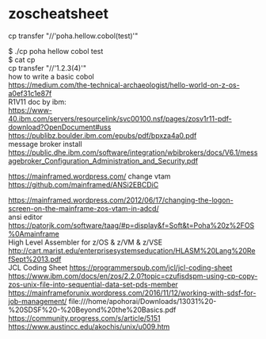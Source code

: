 # zoscheatsheet
cp transfer "//'poha.hellow.cobol(test)'" <br>

$ ./cp poha hellow cobol test<br>
$ cat cp<br>
cp transfer "//'$1.$2.$3($4)'"<br>
how to write a basic cobol<br>
https://medium.com/the-technical-archaeologist/hello-world-on-z-os-a0ef31c1e87f<br>
R1V11 doc by ibm:<br>
https://www-40.ibm.com/servers/resourcelink/svc00100.nsf/pages/zosv1r11-pdf-download?OpenDocument#uss
https://publibz.boulder.ibm.com/epubs/pdf/bpxza4a0.pdf<br>
message broker install
https://public.dhe.ibm.com/software/integration/wbibrokers/docs/V6.1/messagebroker_Configuration_Administration_and_Security.pdf<br>

https://mainframed.wordpress.com/
change vtam<br>
https://github.com/mainframed/ANSi2EBCDiC<br>

https://mainframed.wordpress.com/2012/06/17/changing-the-logon-screen-on-the-mainframe-zos-vtam-in-adcd/<br>
ansi editor <br>
https://patorjk.com/software/taag/#p=display&f=Soft&t=Poha%20z%2FOS%0Amainframe<br>
High Level Assembler for z/OS & z/VM & z/VSE
http://cart.marist.edu/enterprisesystemseducation/HLASM%20Lang%20RefSept%2013.pdf<br>
JCL Coding Sheet
https://programmerspub.com/jcl/jcl-coding-sheet<br>
https://www.ibm.com/docs/en/zos/2.2.0?topic=czufisdspm-using-cp-copy-zos-unix-file-into-sequential-data-set-pds-member
https://mainframeforunix.wordpress.com/2016/11/12/working-with-sdsf-for-job-management/
file:///home/apohorai/Downloads/13031%20-%20SDSF%20-%20Beyond%20the%20Basics.pdf
https://community.progress.com/s/article/5151
https://www.austincc.edu/akochis/unix/u009.htm
